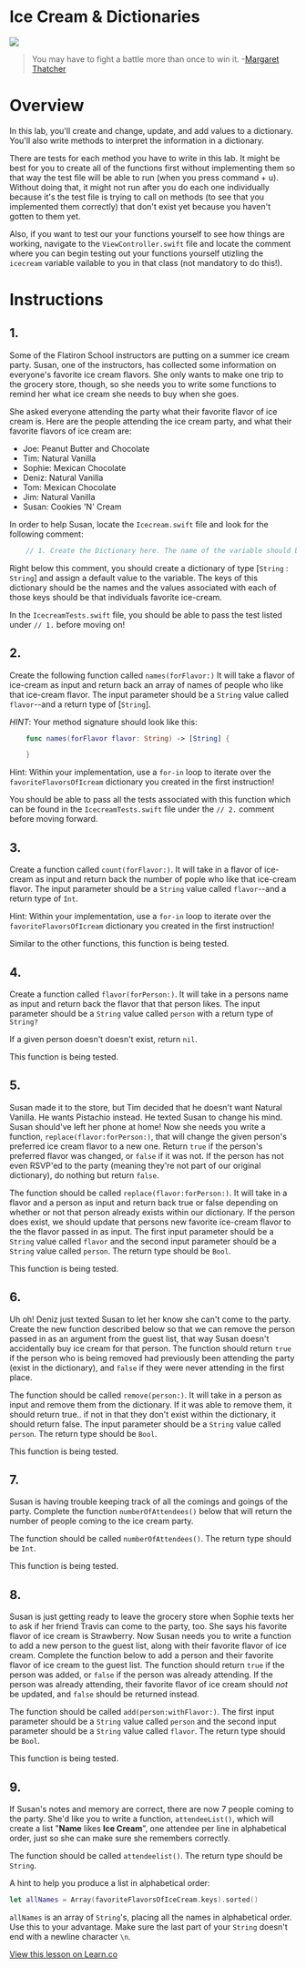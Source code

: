 # Ice Cream & Dictionaries

![](http://i.imgur.com/QztM9eJ.jpg?1)

> You may have to fight a battle more than once to win it. -[Margaret Thatcher](https://en.wikipedia.org/wiki/Margaret_Thatcher)

# Overview

In this lab, you'll create and change, update, and add values to a dictionary. You'll also write methods to interpret the information in a dictionary.

There are tests for each method you have to write in this lab. It might be best for you to create all of the functions first without implementing them so that way the test file will be able to run (when you press command + u). Without doing that, it might not run after you do each one individually because it's the test file is trying to call on methods (to see that you implemented them correctly) that don't exist yet because you haven't gotten to them yet.

Also, if you want to test our your functions yourself to see how things are working, navigate to the `ViewController.swift` file and locate the comment where you can begin testing out your functions yourself utizling the `icecream` variable vailable to you in that class (not mandatory to do this!).
 

# Instructions

## 1.

Some of the Flatiron School instructors are putting on a summer ice cream party. Susan, one of the instructors, has collected some information on everyone's favorite ice cream flavors. She only wants to make one trip to the grocery store, though, so she needs you to write some functions to remind her what ice cream she needs to buy when she goes.
 
She asked everyone attending the party what their favorite flavor of ice cream is. Here are the people attending the ice cream party, and what their favorite flavors of ice cream are:
 
 * Joe: Peanut Butter and Chocolate
 * Tim: Natural Vanilla
 * Sophie: Mexican Chocolate
 * Deniz: Natural Vanilla
 * Tom: Mexican Chocolate
 * Jim: Natural Vanilla
 * Susan: Cookies 'N' Cream

In order to help Susan, locate the `Icecream.swift` file and look for the following comment:

```swift
    // 1. Create the Dictionary here. The name of the variable should be favoriteFlavorsOfIceCream
```

Right below this comment, you should create a dictionary of type [`String` : `String`] and assign a default value to the variable. The keys of this dictionary should be the names and the values associated with each of those keys should be that individuals favorite ice-cream. 

In the `IcecreamTests.swift` file, you should be able to pass the test listed under `// 1.` before moving on!


## 2.

Create the following function called `names(forFlavor:)` It will take a flavor of ice-cream as input and return back an array of names of people who like that ice-cream flavor. The input parameter should be a `String` value called `flavor`--and a return type of [`String`]. 

_HINT_: Your method signature should look like this:

```swift
    func names(forFlavor flavor: String) -> [String] {

    }    
```

Hint: Within your implementation, use a `for-in` loop to iterate over the `favoriteFlavorsOfIcream` dictionary you created in the first instruction!

You should be able to pass all the tests associated with this function which can be found in the `IcecreamTests.swift` file under the `// 2.` comment before moving forward.


## 3.

Create a function called `count(forFlavor:)`. It will take in a flavor of ice-cream as input and return back the number of pople who like that ice-cream flavor. The input parameter should be a `String` value called `flavor`--and a return type of `Int`.

Hint: Within your implementation, use a `for-in` loop to iterate over the `favoriteFlavorsOfIcream` dictionary you created in the first instruction!

Similar to the other functions, this function is being tested.


## 4.

Create a function called `flavor(forPerson:)`. It will take in a persons name as input and return back the flavor that that person likes. The input parameter should be a `String` value called `person` with a return type of `String?`

If a given person doesn't doesn't exist, return `nil`.

This function is being tested.


## 5.

Susan made it to the store, but Tim decided that he doesn't want Natural Vanilla. He wants Pistachio instead. He texted Susan to change his mind. Susan should've left her phone at home! Now she needs you write a function, `replace(flavor:forPerson:)`, that will change the given person's preferred ice cream flavor to a new one. Return `true` if the person's preferred flavor was changed, or `false` if it was not. If the person has not even RSVP'ed to the party (meaning they're not part of our original dictionary), do nothing but return `false`. 

The function should be called `replace(flavor:forPerson:)`. It will take in a flavor and a person as input and return back true or false depending on whether or not that person already exists within our dictionary. If the person does exist, we should update that persons new favorite ice-cream flavor to the the flavor passed in as input. The first input parameter should be a `String` value called `flavor` and the second input parameter should be a `String` value called `person`. The return type should be `Bool`.

This function is being tested.


## 6.

Uh oh! Deniz just texted Susan to let her know she can't come to the party. Create the new function described below so that we can remove the person passed in as an argument from the guest list, that way Susan doesn't accidentally buy ice cream for that person. The function should return `true` if the person who is being removed had previously been attending the party (exist in the dictionary), and `false` if they were never attending in the first place.

The function should be called `remove(person:)`. It will take in a person as input and remove them from the dictionary. If it was able to remove them, it should return true.. if not in that they don't exist within the dictionary, it should return false. The input parameter should be a `String` value called `person`. The return type should be `Bool`.

This function is being tested.

## 7.

Susan is having trouble keeping track of all the comings and goings of the party. Complete the function `numberOfAttendees()` below that will return the number of people coming to the ice cream party.

The function should be called `numberOfAttendees()`. The return type should be `Int`.

This function is being tested.

## 8.

Susan is just getting ready to leave the grocery store when Sophie texts her to ask if her friend Travis can come to the party, too. She says his favorite flavor of ice cream is Strawberry. Now Susan needs you to write a function to add a new person to the guest list, along with their favorite flavor of ice cream. Complete the function below to add a person and their favorite flavor of ice cream to the guest list. The function should return `true` if the person was added, or `false` if the person was already attending. If the person was already attending, their favorite flavor of ice cream should _not_ be updated, and `false` should be returned instead.

The function should be called `add(person:withFlavor:)`. The first input parameter should be a `String` value called `person` and the second input parameter should be a `String` value called `flavor`. The return type should be `Bool`.

This function is being tested.

## 9.

If Susan's notes and memory are correct, there are now 7 people coming to the party. She'd like you to write a function, `attendeeList()`, which will create a list "**Name** likes **Ice Cream**", one attendee per line in alphabetical order, just so she can make sure she remembers correctly.

The function should be called `attendeelist()`. The return type should be `String`. 

A hint to help you produce a list in alphabetical order:

```swift
let allNames = Array(favoriteFlavorsOfIceCream.keys).sorted()
```

`allNames` is an array of `String`'s, placing all the names in alphabetical order. Use this to your advantage. Make sure the last part of your `String` doesn't end with a newline character `\n`.


<a href='https://learn.co/lessons/DictionaryFun' data-visibility='hidden'>View this lesson on Learn.co</a>
